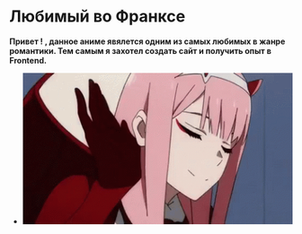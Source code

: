 # Любимый во Франксе

**Привет ! , данное аниме явялется одним из самых любимых в жанре романтики. Тем самым я захотел создать сайт и получить опыт в Frontend.**

- ![](..img/../img/zero-two.gif)

